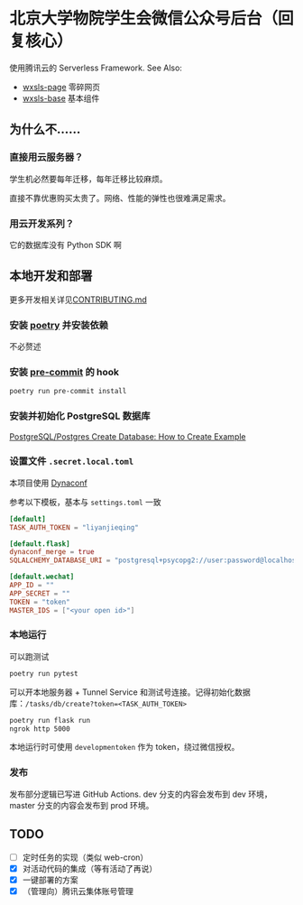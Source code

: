 # 北京大学物院学生会微信公众号后台（回复核心）

使用腾讯云的 Serverless Framework. See Also:

- [wxsls-page](https://github.com/pkuphysu/wxsls-page) 零碎网页
- [wxsls-base](https://github.com/pkuphysu/wxsls-base) 基本组件

## 为什么不……

### 直接用云服务器？

学生机必然要每年迁移，每年迁移比较麻烦。

直接不靠优惠购买太贵了。网络、性能的弹性也很难满足需求。

### 用云开发系列？

它的数据库没有 Python SDK 啊

## 本地开发和部署

更多开发相关详见[CONTRIBUTING.md](CONTRIBUTING.md)

### 安装 [poetry](https://github.com/python-poetry/poetry) 并安装依赖

不必赘述

### 安装 [pre-commit](https://github.com/pre-commit/pre-commit) 的 hook

```sh
poetry run pre-commit install
```

### 安装并初始化 PostgreSQL 数据库

[PostgreSQL/Postgres Create Database: How to Create Example](https://www.guru99.com/postgresql-create-database.html)

### 设置文件 `.secret.local.toml`

本项目使用 [Dynaconf](https://github.com/rochacbruno/dynaconf)

参考以下模板，基本与 `settings.toml` 一致

```toml
[default]
TASK_AUTH_TOKEN = "liyanjieqing"

[default.flask]
dynaconf_merge = true
SQLALCHEMY_DATABASE_URI = "postgresql+psycopg2://user:password@localhost/wechat"

[default.wechat]
APP_ID = ""
APP_SECRET = ""
TOKEN = "token"
MASTER_IDS = ["<your open id>"]
```

### 本地运行

可以跑测试

```sh
poetry run pytest
```

可以开本地服务器 + Tunnel Service 和测试号连接。记得初始化数据库：`/tasks/db/create?token=<TASK_AUTH_TOKEN>`

```sh
poetry run flask run
ngrok http 5000
```

本地运行时可使用 `developmentoken` 作为 token，绕过微信授权。

### 发布

发布部分逻辑已写进 GitHub Actions. dev 分支的内容会发布到 dev 环境，master 分支的内容会发布到 prod 环境。

## TODO

- [ ] 定时任务的实现（类似 web-cron）
- [X] 对活动代码的集成（等有活动了再说）
- [X] 一键部署的方案
- [X] （管理向）腾讯云集体账号管理
